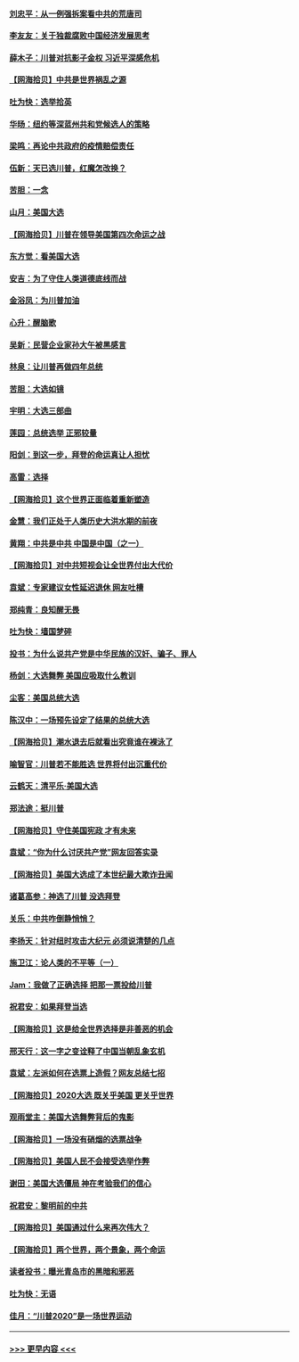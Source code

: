 #### [刘忠平：从一例强拆案看中共的荒唐司](../pages/nsc993/n12558036.md?t=11181802) 
#### [李友友：关于独裁腐败中国经济发展思考](../pages/nsc993/n12558004.md?t=11181802) 
#### [薛木子：川普对抗影子金权 习近平深感危机](../pages/nsc993/n12557342.md?t=11181802) 
#### [【网海拾贝】中共是世界祸乱之源](../pages/nsc993/n12555353.md?t=11181802) 
#### [吐为快：选举拾英](../pages/nsc993/n12555041.md?t=11181802) 
#### [华旸：纽约等深蓝州共和党候选人的策略](../pages/nsc993/n12554309.md?t=11181802) 
#### [梁鸣：再论中共政府的疫情赔偿责任](../pages/nsc993/n12553012.md?t=11181802) 
#### [伍新：天已选川普，红魔怎改换？](../pages/nsc993/n12552970.md?t=11181802) 
#### [苦胆：一念](../pages/nsc993/n12552957.md?t=11181802) 
#### [山月：美国大选](../pages/nsc993/n12552446.md?t=11181802) 
#### [【网海拾贝】川普在领导美国第四次命运之战](../pages/nsc993/n12551973.md?t=11181802) 
#### [东方觉：看美国大选](../pages/nsc993/n12551647.md?t=11181802) 
#### [安吉：为了守住人类道德底线而战](../pages/nsc993/n12551111.md?t=11181802) 
#### [金浴凤：为川普加油](../pages/nsc993/n12551085.md?t=11181802) 
#### [心升：醒脑歌](../pages/nsc993/n12550984.md?t=11181802) 
#### [吴新：民营企业家孙大午被黑感言](../pages/nsc993/n12550656.md?t=11181802) 
#### [林泉：让川普再做四年总统](../pages/nsc993/n12550640.md?t=11181802) 
#### [苦胆：大选如镜](../pages/nsc993/n12550630.md?t=11181802) 
#### [宇明：大选三部曲](../pages/nsc993/n12550603.md?t=11181802) 
#### [莲园：总统选举 正邪较量](../pages/nsc993/n12550594.md?t=11181802) 
#### [阳剑：到这一步，拜登的命运真让人担忧](../pages/nsc993/n12549093.md?t=11181802) 
#### [高雷：选择](../pages/nsc993/n12549087.md?t=11181802) 
#### [【网海拾贝】这个世界正面临着重新塑造](../pages/nsc993/n12548326.md?t=11181802) 
#### [金慧：我们正处于人类历史大洪水期的前夜](../pages/nsc993/n12547914.md?t=11181802) 
#### [黄翔：中共是中共 中国是中国（之一）](../pages/nsc993/n12547576.md?t=11181802) 
#### [【网海拾贝】对中共短视会让全世界付出大代价](../pages/nsc993/n12546043.md?t=11181802) 
#### [袁斌：专家建议女性延迟退休 网友吐槽](../pages/nsc993/n12545424.md?t=11181802) 
#### [郑纯青：良知醒无畏](../pages/nsc993/n12545394.md?t=11181802) 
#### [吐为快：墙国梦碎](../pages/nsc993/n12545309.md?t=11181802) 
#### [投书：为什么说共产党是中华民族的汉奸、骗子、罪人](../pages/nsc993/n12545089.md?t=11181802) 
#### [杨剑：大选舞弊 美国应吸取什么教训](../pages/nsc993/n12543937.md?t=11181802) 
#### [尘客：美国总统大选](../pages/nsc993/n12543828.md?t=11181802) 
#### [陈汉中：一场预先设定了结果的总统大选](../pages/nsc993/n12543564.md?t=11181802) 
#### [【网海拾贝】潮水退去后就看出究竟谁在裸泳了](../pages/nsc993/n12543321.md?t=11181802) 
#### [喻智官：川普若不能胜选 世界将付出沉重代价](../pages/nsc993/n12541352.md?t=11181802) 
#### [云鹤天：清平乐‧美国大选](../pages/nsc993/n12540916.md?t=11181802) 
#### [郑法途：挺川普](../pages/nsc993/n12540898.md?t=11181802) 
#### [【网海拾贝】守住美国宪政 才有未来](../pages/nsc993/n12540423.md?t=11181802) 
#### [袁斌：“你为什么讨厌共产党”网友回答实录](../pages/nsc993/n12540208.md?t=11181802) 
#### [【网海拾贝】美国大选成了本世纪最大欺诈丑闻](../pages/nsc993/n12538029.md?t=11181802) 
#### [诸葛高参：神选了川普 没选拜登](../pages/nsc993/n12537664.md?t=11181802) 
#### [关乐：中共咋倒静悄悄？](../pages/nsc993/n12537615.md?t=11181802) 
#### [李扬天：针对纽时攻击大纪元 必须说清楚的几点](../pages/nsc993/n12536001.md?t=11181802) 
#### [施卫江：论人类的不平等（一）](../pages/nsc993/n12535700.md?t=11181802) 
#### [Jam：我做了正确选择 把那一票投给川普](../pages/nsc993/n12535743.md?t=11181802) 
#### [祝君安：如果拜登当选](../pages/nsc993/n12535726.md?t=11181802) 
#### [【网海拾贝】这是给全世界选择是非善恶的机会](../pages/nsc993/n12535061.md?t=11181802) 
#### [邢天行：这一字之变诠释了中国当朝乱象玄机](../pages/nsc993/n12533446.md?t=11181802) 
#### [袁斌：左派如何在选票上造假？网友总结七招](../pages/nsc993/n12533180.md?t=11181802) 
#### [【网海拾贝】2020大选 既关乎美国 更关乎世界](../pages/nsc993/n12533161.md?t=11181802) 
#### [观雨堂主：美国大选舞弊背后的鬼影](../pages/nsc993/n12533153.md?t=11181802) 
#### [【网海拾贝】一场没有硝烟的选票战争](../pages/nsc993/n12531883.md?t=11181802) 
#### [【网海拾贝】美国人民不会接受选举作弊](../pages/nsc993/n12528850.md?t=11181802) 
#### [谢田：美国大选僵局 神在考验我们的信心](../pages/nsc993/n12527932.md?t=11181802) 
#### [祝君安：黎明前的中共](../pages/nsc993/n12524071.md?t=11181802) 
#### [【网海拾贝】美国通过什么来再次伟大？](../pages/nsc993/n12523844.md?t=11181802) 
#### [【网海拾贝】两个世界，两个景象，两个命运](../pages/nsc993/n12521419.md?t=11181802) 
#### [读者投书：曝光青岛市的黑暗和邪恶](../pages/nsc993/n12520988.md?t=11181802) 
#### [吐为快：无语](../pages/nsc993/n12518588.md?t=11181802) 
#### [佳月：“川普2020”是一场世界运动](../pages/nsc993/n12518581.md?t=11181802) 

----
#### [ >>> 更早内容 <<< ](../indexes/nsc993-earlier.md)
